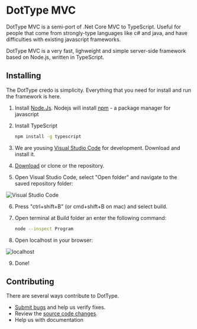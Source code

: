 # DotType MVC

DotType MVC is a semi-port of .Net Core MVC to TypeScript. Useful for people that come 
from strongly-type languages like c# and java, and have difficulties with existing javascript frameworks.

DotType MVC is a very fast, lighweight and simple server-side framework based on Node.js, written in TypeScript. 

## Installing
The DotType credo is simplicity. Everything that you need for install and run the framework is here.

1. Install [Node.Js](https://nodejs.org/en/).
   Nodejs will install [npm](https://www.npmjs.com) - a package manager for javascript
2. Install TypeScript

   ```bash
   npm install -g typescript
   ```
3. We are yousing [Visual Studio Code](https://code.visualstudio.com) for development. Download and install it.
4. [Download](https://github.com/dottype/DotType.Mvc/archive/master.zip) or clone or  the repository.
5. Open Visual Studio Code, select "Open folder" and navigate to the saved repository folder:

![Visual Studio Code](https://github.com/dottype/DotType.Mvc/blob/master/Images/vscode.png)

6. Press "ctrl+shift+B" (or cmd+shift+B on mac) and select build.
7. Open terminal at Build folder an enter the following command:

   ```bash
   node --inspect Program
   ```
8. Open localhost in your browser:

![localhost](https://github.com/dottype/DotType.Mvc/blob/master/Images/dottype_localhost.png)

9. Done!

## Contributing

There are several ways contribute to DotType.

* [Submit bugs](https://github.com/dottype/DotType.Mvc/issues) and help us verify fixes.
* Review the [source code changes](https://github.com/dottype/DotType.Mvc/pulls).
* Help us with documentation